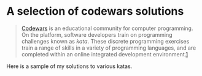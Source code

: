 # A selection of codewars solutions

>[Codewars](https://www.codewars.com/) is an educational community for computer programming. On the platform, software developers train on programming challenges known as *kata*. 
These discrete programming exercises train a range of skills in a variety of programming languages, 
and are completed within an online integrated development environment.[1](https://en.wikipedia.org/wiki/Codewars)

Here is a sample of my solutions to various katas.
